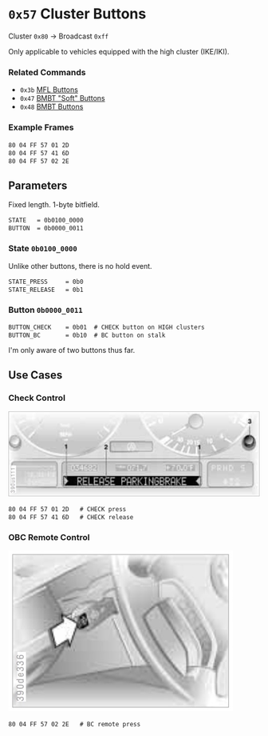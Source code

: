 # `0x57` Cluster Buttons

Cluster `0x80` → Broadcast `0xff`

Only applicable to vehicles equipped with the high cluster (IKE/IKI).

### Related Commands

- `0x3b` [MFL Buttons](../mfl/3b.md)
- `0x47` [BMBT "Soft" Buttons](../bmbt/47.md)
- `0x48` [BMBT Buttons](../bmbt/48.md)

### Example Frames

    80 04 FF 57 01 2D
    80 04 FF 57 41 6D
    80 04 FF 57 02 2E

## Parameters

Fixed length. 1-byte bitfield.

    STATE   = 0b0100_0000
    BUTTON  = 0b0000_0011

### State `0b0100_0000`

Unlike other buttons, there is no hold event.

    STATE_PRESS     = 0b0
    STATE_RELEASE   = 0b1

### Button `0b0000_0011`

    BUTTON_CHECK    = 0b01  # CHECK button on HIGH clusters
    BUTTON_BC       = 0b10  # BC button on stalk

I'm only aware of two buttons thus far.

## Use Cases

### Check Control

![CHECK Button](../lcm/1a/cc.jpg)

    80 04 FF 57 01 2D   # CHECK press
    80 04 FF 57 41 6D   # CHECK release

### OBC Remote Control

![BC Button](57/bc_button.jpg)

    80 04 FF 57 02 2E   # BC remote press